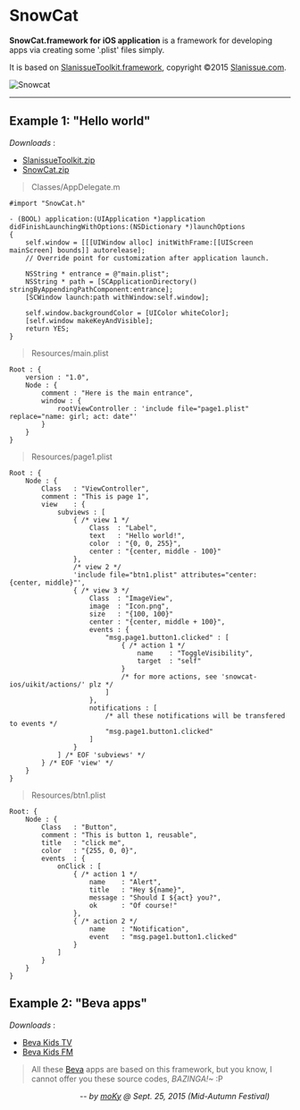 # SnowCat

**SnowCat.framework for iOS application**
is a framework for developing apps via creating some '.plist' files simply.

It is based on [SlanissueToolkit.framework][slanissue-ios], copyright &copy;2015 [Slanissue.com][slanissue.com].

![Snowcat][snowcat.jpg]

---

## Example 1: "Hello world"

*Downloads* :

* [SlanissueToolkit.zip][slanissue-ios.zip]
* [SnowCat.zip][snowcat-ios.zip]

> Classes/AppDelegate.m

	#import "SnowCat.h"
	
	- (BOOL) application:(UIApplication *)application didFinishLaunchingWithOptions:(NSDictionary *)launchOptions
	{
		self.window = [[[UIWindow alloc] initWithFrame:[[UIScreen mainScreen] bounds]] autorelease];
		// Override point for customization after application launch.
		
		NSString * entrance = @"main.plist";
		NSString * path = [SCApplicationDirectory() stringByAppendingPathComponent:entrance];
		[SCWindow launch:path withWindow:self.window];
		
		self.window.backgroundColor = [UIColor whiteColor];
		[self.window makeKeyAndVisible];
		return YES;
	}

> Resources/main.plist

	Root : {
		version : "1.0",
		Node : {
			comment : "Here is the main entrance",
			window : {
				rootViewController : 'include file="page1.plist" replace="name: girl; act: date"'
			}
		}
	}

> Resources/page1.plist

	Root : {
		Node : {
			Class   : "ViewController",
			comment : "This is page 1",
			view    : {
				subviews : [
					{ /* view 1 */
						Class  : "Label",
						text   : "Hello world!",
						color  : "{0, 0, 255}",
						center : "{center, middle - 100}"
					},
					/* view 2 */
					'include file="btn1.plist" attributes="center: {center, middle}"',
					{ /* view 3 */
						Class  : "ImageView",
						image  : "Icon.png",
						size   : "{100, 100}"
						center : "{center, middle + 100}",
						events : {
							"msg.page1.button1.clicked" : [
								{ /* action 1 */
									name    : "ToggleVisibility",
									target  : "self"
								}
								/* for more actions, see 'snowcat-ios/uikit/actions/' plz */
							]
						},
						notifications : [
							/* all these notifications will be transfered to events */
							"msg.page1.button1.clicked"
						]
					}
				] /* EOF 'subviews' */
			} /* EOF 'view' */
		}
	}

> Resources/btn1.plist

	Root: {
		Node : {
			Class   : "Button",
			comment : "This is button 1, reusable",
			title   : "click me",
			color   : "{255, 0, 0}",
			events  : {
				onClick : [
					{ /* action 1 */
						name    : "Alert",
						title   : "Hey ${name}",
						message : "Should I ${act} you?",
						ok      : "Of course!"
					},
					{ /* action 2 */
						name    : "Notification",
						event   : "msg.page1.button1.clicked"
					}
				]
			}
		}
	}


## Example 2: "Beva apps"

*Downloads* :

* [Beva Kids TV][beva.tv]
* [Beva Kids FM][beva.fm]

> All these [Beva][beva.com] apps are based on this framework,
> but you know, I cannot offer you these source codes, *BAZINGA!~* :P

&nbsp; &nbsp; &nbsp; &nbsp; &nbsp; &nbsp; &nbsp; &nbsp;
&nbsp; &nbsp; &nbsp; &nbsp; &nbsp; &nbsp; &nbsp; &nbsp;
*-- by [moKy][moky] @ Sept. 25, 2015 (Mid-Autumn Festival)*



[slanissue.com]: http://www.slanissue.com/ "Beijing Slanissue Technology Co., Ltd."
[beva.com]: http://www.beva.com/ "Beva.com"

[moky]: http://moky.github.com/ "About me"

[slanissue-ios]: https://github.com/moky/slanissue-ios "Slanissue Toolkit for iOS"

[slanissue-ios.zip]: https://github.com/moky/slanissue-ios/archive/master.zip "Slanissue Toolkit for iOS"
[snowcat-ios.zip]: https://github.com/moky/snowcat-ios/archive/master.zip "SnowCat for iOS"

[beva.tv]: https://itunes.apple.com/cn/app/bei-wa-er-ge2015/id716603240?mt=8 "AppStore"
[beva.fm]: https://itunes.apple.com/cn/app/bei-wa-ting-ting/id989100723?mt=8 "AppStore"

[snowcat.jpg]: http://img.diytrade.com/cdimg/860989/8004577/0/1234846770.jpg "Snowcat"
